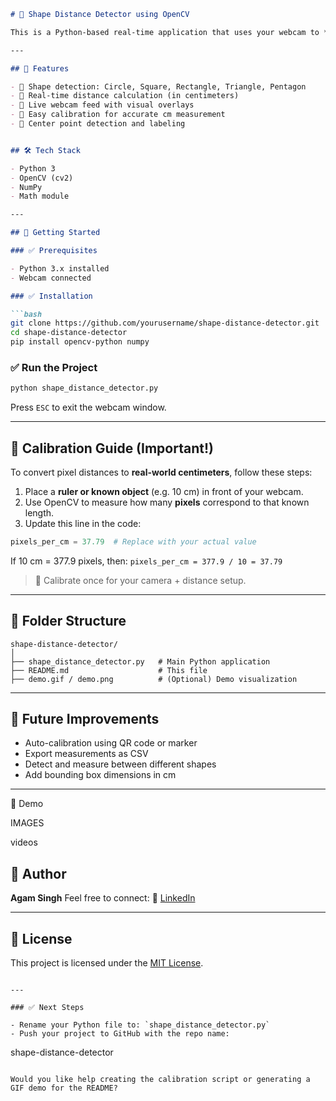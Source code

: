
````markdown
# 🔷 Shape Distance Detector using OpenCV

This is a Python-based real-time application that uses your webcam to **detect geometric shapes** and **measure the distance between same shapes in centimeters** using OpenCV and contour detection.

---

## 🎯 Features

- 🧠 Shape detection: Circle, Square, Rectangle, Triangle, Pentagon
- 📏 Real-time distance calculation (in centimeters)
- 🎥 Live webcam feed with visual overlays
- 🧮 Easy calibration for accurate cm measurement
- 📌 Center point detection and labeling


## 🛠️ Tech Stack

- Python 3
- OpenCV (cv2)
- NumPy
- Math module

---

## 🚀 Getting Started

### ✅ Prerequisites

- Python 3.x installed
- Webcam connected

### ✅ Installation

```bash
git clone https://github.com/yourusername/shape-distance-detector.git
cd shape-distance-detector
pip install opencv-python numpy
````

### ✅ Run the Project

```bash
python shape_distance_detector.py
```

Press `ESC` to exit the webcam window.

---

## 🧪 Calibration Guide (Important!)

To convert pixel distances to **real-world centimeters**, follow these steps:

1. Place a **ruler or known object** (e.g. 10 cm) in front of your webcam.
2. Use OpenCV to measure how many **pixels** correspond to that known length.
3. Update this line in the code:

```python
pixels_per_cm = 37.79  # Replace with your actual value
```

If 10 cm = 377.9 pixels, then:
`pixels_per_cm = 377.9 / 10 = 37.79`

> 📏 Calibrate once for your camera + distance setup.

---

## 📂 Folder Structure

```
shape-distance-detector/
│
├── shape_distance_detector.py   # Main Python application
├── README.md                    # This file
├── demo.gif / demo.png          # (Optional) Demo visualization
```

---

## 🧠 Future Improvements

* Auto-calibration using QR code or marker
* Export measurements as CSV
* Detect and measure between different shapes
* Add bounding box dimensions in cm

---
📸 Demo

IMAGES

<!-- Uploading "Screenshot 2025-07-22 134116.png"... -->
<!-- Uploading "Screenshot 2025-07-22 133846.png"... -->
<!-- Uploading "Screenshot 2025-07-22 134020.png"... -->
<!-- Uploading "Screenshot 2025-07-22 134847.png"... -->

videos

<!-- Uploading "Recording 2025-07-22 125548.mp4"... -->

## 👤 Author

**Agam Singh**
Feel free to connect:
🔗 [LinkedIn](https://www.linkedin.com/in/agam-singh-b34310246/)

---

## 📄 License

This project is licensed under the [MIT License](LICENSE).

```

---

### ✅ Next Steps

- Rename your Python file to: `shape_distance_detector.py`
- Push your project to GitHub with the repo name:
```

shape-distance-detector

```

Would you like help creating the calibration script or generating a GIF demo for the README?
```
